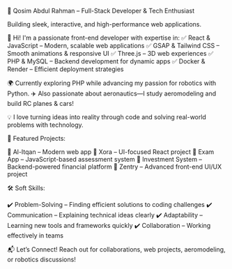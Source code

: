 🚀 Qosim Abdul Rahman – Full-Stack Developer & Tech Enthusiast

Building sleek, interactive, and high-performance web applications.

👋 Hi! I'm a passionate front-end developer with expertise in:
✅ React & JavaScript – Modern, scalable web applications
✅ GSAP & Tailwind CSS – Smooth animations & responsive UI
✅ Three.js – 3D web experiences
✅ PHP & MySQL – Backend development for dynamic apps
✅ Docker & Render – Efficient deployment strategies

🌍 Currently exploring PHP while advancing my passion for robotics with Python.
✈️ Also passionate about aeronautics—I study aeromodeling and build RC planes & cars!

💡 I love turning ideas into reality through code and solving real-world problems with technology.

🔗 Featured Projects:

🔹 Al-Itqan – Modern web app
🔹 Xora – UI-focused React project
🔹 Exam App – JavaScript-based assessment system
🔹 Investment System – Backend-powered financial platform
🔹 Zentry – Advanced front-end UI/UX project

🛠️ Soft Skills:

✔️ Problem-Solving – Finding efficient solutions to coding challenges
✔️ Communication – Explaining technical ideas clearly
✔️ Adaptability – Learning new tools and frameworks quickly
✔️ Collaboration – Working effectively in teams

📬 Let’s Connect!
Reach out for collaborations, web projects, aeromodeling, or robotics discussions!
